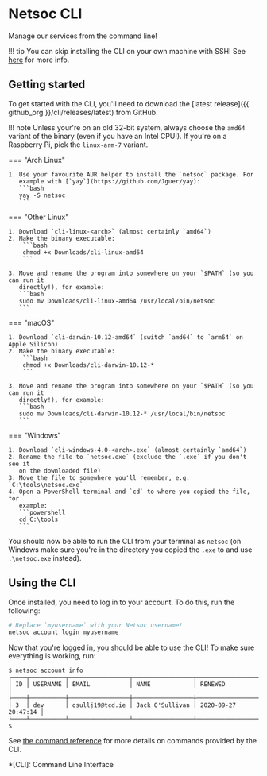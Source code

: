# Netsoc CLI

Manage our services from the command line!

!!! tip
    You can skip installing the CLI on your own machine with SSH! See
    [here](../shh/) for more info.

## Getting started

To get started with the CLI, you'll need to download the
[latest release]({{ github_org }}/cli/releases/latest) from GitHub.

!!! note
    Unless your're on an old 32-bit system, always choose the `amd64` variant
    of the binary (even if you have an Intel CPU!). If you're on a Raspberry Pi,
    pick the `linux-arm-7` variant.

=== "Arch Linux"

    1. Use your favourite AUR helper to install the `netsoc` package. For
       example with [`yay`](https://github.com/Jguer/yay):
       ```bash
       yay -S netsoc
       ```

=== "Other Linux"

    1. Download `cli-linux-<arch>` (almost certainly `amd64`)
    2. Make the binary executable:
        ```bash
        chmod +x Downloads/cli-linux-amd64
        ```

    3. Move and rename the program into somewhere on your `$PATH` (so you can run it
       directly!), for example:
       ```bash
       sudo mv Downloads/cli-linux-amd64 /usr/local/bin/netsoc
       ```

=== "macOS"

    1. Download `cli-darwin-10.12-amd64` (switch `amd64` to `arm64` on Apple Silicon)
    2. Make the binary executable:
        ```bash
        chmod +x Downloads/cli-darwin-10.12-*
        ```

    3. Move and rename the program into somewhere on your `$PATH` (so you can run it
       directly!), for example:
       ```bash
       sudo mv Downloads/cli-darwin-10.12-* /usr/local/bin/netsoc
       ```

=== "Windows"

    1. Download `cli-windows-4.0-<arch>.exe` (almost certainly `amd64`)
    2. Rename the file to `netsoc.exe` (exclude the `.exe` if you don't see it
       on the downloaded file)
    3. Move the file to somewhere you'll remember, e.g. `C:\tools\netsoc.exe`
    4. Open a PowerShell terminal and `cd` to where you copied the file, for
       example:
       ```powershell
       cd C:\tools
       ```

You should now be able to run the CLI from your terminal as `netsoc` (on
Windows make sure you're in the directory you copied the `.exe` to and use
`.\netsoc.exe` instead).

## Using the CLI

Once installed, you need to log in to your account. To do this, run the
following:

```bash
# Replace `myusername` with your Netsoc username!
netsoc account login myusername
```

Now that you're logged in, you should be able to use the CLI! To make sure
everything is working, run:

```
$ netsoc account info
╭────┬──────────┬─────────────────┬─────────────────┬─────────────────────╮
│ ID │ USERNAME │ EMAIL           │ NAME            │ RENEWED             │
├────┼──────────┼─────────────────┼─────────────────┼─────────────────────┤
│ 3  │ dev      │ osullj19@tcd.ie │ Jack O'Sullivan │ 2020-09-27 20:47:14 │
╰────┴──────────┴─────────────────┴─────────────────┴─────────────────────╯
$
```

See [the command reference](reference/netsoc/) for more details on commands
provided by the CLI.

*[CLI]: Command Line Interface
